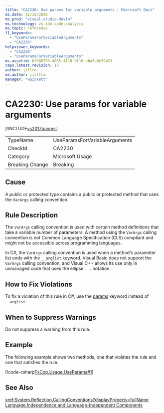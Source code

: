 ```yaml
---
title: "CA2230: Use params for variable arguments | Microsoft Docs"
ms.date: 11/15/2016
ms.prod: "visual-studio-dev14"
ms.technology: vs-ide-code-analysis
ms.topic: reference
f1_keywords:
  - "UseParamsForVariableArguments"
  - "CA2230"
helpviewer_keywords:
  - "CA2230"
  - "UseParamsForVariableArguments"
ms.assetid: bf98b733-4855-4110-9f16-eba5a9e79421
caps.latest.revision: 17
author: jillre
ms.author: jillfra
manager: "wpickett"
---
```

# CA2230: Use params for variable arguments
[!INCLUDE[vs2017banner](../includes/vs2017banner.md)]

|||
|-|-|
|TypeName|UseParamsForVariableArguments|
|CheckId|CA2230|
|Category|Microsoft.Usage|
|Breaking Change|Breaking|

## Cause
 A public or protected type contains a public or protected method that uses the `VarArgs` calling convention.

## Rule Description
 The `VarArgs` calling convention is used with certain method definitions that take a variable number of parameters. A method using the `VarArgs` calling convention is not Common Language Specification (CLS) compliant and might not be accessible across programming languages.

 In C#, the `VarArgs` calling convention is used when a method's parameter list ends with the `__arglist` keyword. Visual Basic does not support the `VarArgs` calling convention, and Visual C++  allows its use only in unmanaged code that uses the ellipse `...` notation.

## How to Fix Violations
 To fix a violation of this rule in C#, use the [params](https://msdn.microsoft.com/library/1690815e-b52b-4967-8380-5780aff08012) keyword instead of `__arglist`.

## When to Suppress Warnings
 Do not suppress a warning from this rule.

## Example
 The following example shows two methods, one that violates the rule and one that satisfies the rule.

 [!code-csharp[FxCop.Usage.UseParams#1](../snippets/csharp/VS_Snippets_CodeAnalysis/FxCop.Usage.UseParams/cs/FxCop.Usage.UseParams.cs#1)]

## See Also
 <xref:System.Reflection.CallingConventions?displayProperty=fullName>
 [Language Independence and Language-Independent Components](https://msdn.microsoft.com/library/4f0b77d0-4844-464f-af73-6e06bedeafc6)
